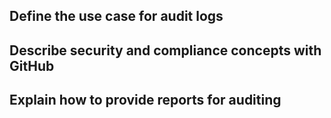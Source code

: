 ## Define the use case for audit logs

## Describe security and compliance concepts with GitHub

## Explain how to provide reports for auditing